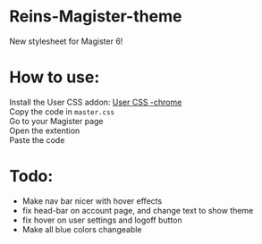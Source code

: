 # Reins-Magister-theme
New stylesheet for Magister 6!

# How to use:
Install the User CSS addon: [User CSS -chrome](https://chrome.google.com/webstore/detail/user-css/okpjlejfhacmgjkmknjhadmkdbcldfcb)<br />
Copy the code in `master.css`<br />
Go to your Magister page <br />
Open the extention <br />
Paste the code<br />

# Todo:
* Make nav bar nicer with hover effects
* fix head-bar on account page, and change text to show theme
* fix hover on user settings and logoff button
* Make all blue colors changeable
